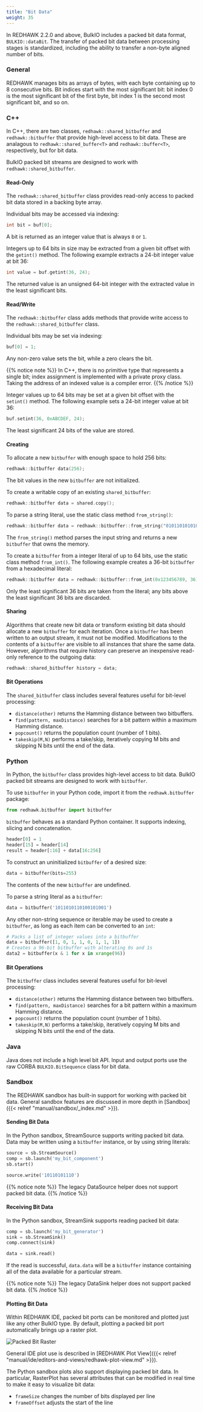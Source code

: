 ```yaml
---
title: "Bit Data"
weight: 35
---
```


In REDHAWK 2.2.0 and above, BulkIO includes a packed bit data format, `BULKIO::dataBit`.
The transfer of packed bit data between processing stages is standardized, including the ability to transfer a non-byte aligned number of bits.

### General

REDHAWK manages bits as arrays of bytes, with each byte containing up to 8 consecutive bits.
Bit indices start with the most significant bit: bit index 0 is the most significant bit of the first byte, bit index 1 is the second most significant bit, and so on.

### C++

In C++, there are two classes, `redhawk::shared_bitbuffer` and `redhawk::bitbuffer` that provide high-level access to bit data.
These are analagous to `redhawk::shared_buffer<T>` and `redhawk::buffer<T>`, respectively, but for bit data.

BulkIO packed bit streams are designed to work with `redhawk::shared_bitbuffer`.

#### Read-Only

The `redhawk::shared_bitbuffer` class provides read-only access to packed bit data stored in a backing byte array.

Individual bits may be accessed via indexing:

```c++
int bit = buf[0];
```

A bit is returned as an integer value that is always `0` or `1`.

Integers up to 64 bits in size may be extracted from a given bit offset with the `getint()` method.
The following example extracts a 24-bit integer value at bit 36:

```c++
int value = buf.getint(36, 24);
```

The returned value is an unsigned 64-bit integer with the extracted value in the least significant bits.

#### Read/Write

The `redhawk::bitbuffer` class adds methods that provide write access to the `redhawk::shared_bitbuffer` class.

Individual bits may be set via indexing:

```c++
buf[0] = 1;
```

Any non-zero value sets the bit, while a zero clears the bit.

{{% notice note %}}
In C++, there is no primitive type that represents a single bit; index assignment is implemented with a private proxy class.
Taking the address of an indexed value is a compiler error.
{{% /notice %}}

Integer values up to 64 bits may be set at a given bit offset with the `setint()` method.
The following example sets a 24-bit integer value at bit 36:

```c++
buf.setint(36, 0xABCDEF, 24);
```

The least significant 24 bits of the value are stored.

#### Creating

To allocate a new `bitbuffer` with enough space to hold 256 bits:

```c++
redhawk::bitbuffer data(256);
```

The bit values in the new `bitbuffer` are not initialized.

To create a writable copy of an existing `shared_bitbuffer`:

```c++
redhawk::bitbuffer data = shared.copy();
```

To parse a string literal, use the static class method `from_string()`:

```c++
redhawk::bitbuffer data = redhawk::bitbuffer::from_string("0101101010101");
```

The `from_string()` method parses the input string and returns a new `bitbuffer` that owns the memory.

To create a `bitbuffer` from a integer literal of up to 64 bits, use the static class method `from_int()`.
The following example creates a 36-bit `bitbuffer` from a hexadecimal literal:

```c++
redhawk::bitbuffer data = redhawk::bitbuffer::from_int(0x123456789, 36);
```

Only the least significant 36 bits are taken from the literal; any bits above the least significant 36 bits are discarded.

#### Sharing

Algorithms that create new bit data or transform existing bit data should allocate a new `bitbuffer` for each iteration.
Once a `bitbuffer` has been written to an output stream, it must not be modified.
Modifications to the contents of a `bitbuffer` are visible to all instances that share the same data.
However, algorithms that require history can preserve an inexpensive read-only reference to the outgoing data:

```c++
redhawk::shared_bitbuffer history = data;
```

#### Bit Operations

The `shared_bitbuffer` class includes several features useful for bit-level processing:

 - `distance(other)` returns the Hamming distance between two bitbuffers.
 - `find(pattern, maxDistance)` searches for a bit pattern within a maximum Hamming distance.
 - `popcount()` returns the population count (number of 1 bits).
 - `takeskip(M,N)` performs a take/skip, iteratively copying M bits and skipping N bits until the end of the data.

### Python

In Python, the `bitbuffer` class provides high-level access to bit data.
BulkIO packed bit streams are designed to work with `bitbuffer`.

To use `bitbuffer` in your Python code, import it from the `redhawk.bitbuffer` package:

```py
from redhawk.bitbuffer import bitbuffer
```

`bitbuffer` behaves as a standard Python container.
It supports indexing, slicing and concatenation.

```py
header[0] = 1
header[15] = header[14]
result = header[:16] + data[16:256]
```

To construct an uninitialized `bitbuffer` of a desired size:

```py
data = bitbuffer(bits=255)
```

The contents of the new `bitbuffer` are undefined.

To parse a string literal as a `bitbuffer`:

```py
data = bitbuffer('1011010110100101001')
```

Any other non-string sequence or iterable may be used to create a `bitbuffer`, as long as each item can be converted to an `int`:

```py
# Packs a list of integer values into a bitbuffer
data = bitbuffer([1, 0, 1, 1, 0, 1, 1, 1])
# Creates a 96-bit bitbuffer with alterating 0s and 1s
data2 = bitbuffer(x & 1 for x in xrange(96))
```

#### Bit Operations

The `bitbuffer` class includes several features useful for bit-level processing:

 - `distance(other)` returns the Hamming distance between two bitbuffers.
 - `find(pattern, maxDistance)` searches for a bit pattern within a maximum Hamming distance.
 - `popcount()` returns the population count (number of 1 bits).
 - `takeskip(M,N)` performs a take/skip, iteratively copying M bits and skipping N bits until the end of the data.

### Java

Java does not include a high level bit API.
Input and output ports use the raw CORBA `BULKIO.BitSequence` class for bit data.

### Sandbox

The REDHAWK sandbox has built-in support for working with packed bit data.
General sandbox features are discussed in more depth in [Sandbox]({{< relref "manual/sandbox/_index.md" >}}).

#### Sending Bit Data

In the Python sandbox, StreamSource supports writing packed bit data.
Data may be written using a `bitbuffer` instance, or by using string literals:

```py
source = sb.StreamSource()
comp = sb.launch('my_bit_component')
sb.start()

source.write('10110101110')
```

{{% notice note %}}
The legacy DataSource helper does not support packed bit data.
{{% /notice %}}

#### Receiving Bit Data

In the Python sandbox, StreamSink supports reading packed bit data:

```py
comp = sb.launch('my_bit_generator')
sink = sb.StreamSink()
comp.connect(sink)

data = sink.read()
```

If the read is successful, `data.data` will be a `bitbuffer` instance containing all of the data available for a particular stream.

{{% notice note %}}
The legacy DataSink helper does not support packed bit data.
{{% /notice %}}

#### Plotting Bit Data

Within REDHAWK IDE, packed bit ports can be monitored and plotted just like any other BulkIO type.
By default, plotting a packed bit port automatically brings up a raster plot.

![Packed Bit Raster](../../images/PackedBitPlot.png)

General IDE plot use is described in [REDHAWK Plot View]({{< relref "manual/ide/editors-and-views/redhawk-plot-view.md" >}}).

The Python sandbox plots also support displaying packed bit data.
In particular, RasterPlot has several attributes that can be modified in real time to make it easy to visualize bit data:

 - `frameSize` changes the number of bits displayed per line
 - `frameOffset` adjusts the start of the line
